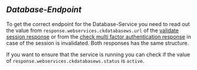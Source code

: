 *Database-Endpoint*
----
  To get the correct endpoint for the Database-Service you need to read out the value from `response.webservices.ckdatabasews.url` of the [validate session response](../../../services/account/validate-session.md) or from the [check multi factor authentication response](../../../services/account/check-mfa.md) in case of the session is invalidated. Both responses has the same structure.
  
  If you want to ensure that the service is running you can check if the value of `response.webservices.ckdatabasews.status` is `active`.